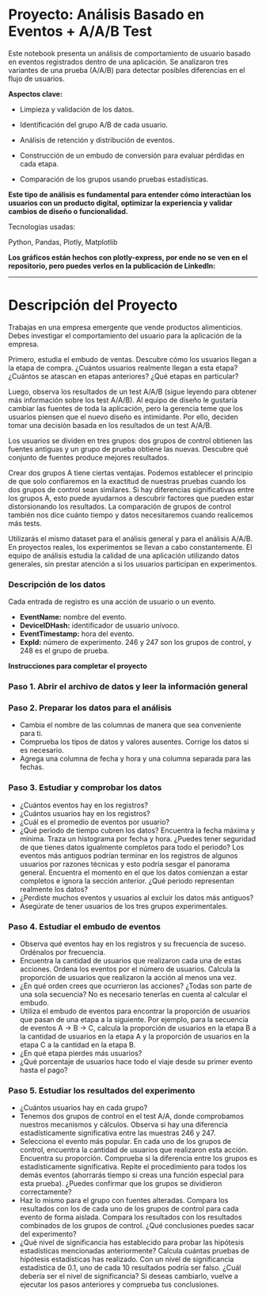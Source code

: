 # Proyecto: Análisis Basado en Eventos + A/A/B Test

Este notebook presenta un análisis de comportamiento de usuario basado en eventos registrados dentro de una aplicación. Se analizaron tres variantes de una prueba (A/A/B) para detectar posibles diferencias en el flujo de usuarios.

**Aspectos clave:**

- Limpieza y validación de los datos.

- Identificación del grupo A/B de cada usuario.

- Análisis de retención y distribución de eventos.

- Construcción de un embudo de conversión para evaluar pérdidas en cada etapa.

- Comparación de los grupos usando pruebas estadísticas.

**Este tipo de análisis es fundamental para entender cómo interactúan los usuarios con un producto digital, optimizar la experiencia y validar cambios de diseño o funcionalidad.**

Tecnologías usadas:

Python, Pandas, Plotly, Matplotlib

**Los gráficos están hechos con plotly-express, por ende no se ven en el repositorio, pero puedes verlos en la publicación de LinkedIn:**

---

# **Descripción del Proyecto**

Trabajas en una empresa emergente que vende productos alimenticios. Debes investigar el comportamiento del usuario para la aplicación de la empresa.

Primero, estudia el embudo de ventas. Descubre cómo los usuarios llegan a la etapa de compra. ¿Cuántos usuarios realmente llegan a esta etapa? ¿Cuántos se atascan en etapas anteriores? ¿Qué etapas en particular?

Luego, observa los resultados de un test A/A/B (sigue leyendo para obtener más información sobre los test A/A/B). Al equipo de diseño le gustaría cambiar las fuentes de toda la aplicación, pero la gerencia teme que los usuarios piensen que el nuevo diseño es intimidante. Por ello, deciden tomar una decisión basada en los resultados de un test A/A/B.

Los usuarios se dividen en tres grupos: dos grupos de control obtienen las fuentes antiguas y un grupo de prueba obtiene las nuevas. Descubre qué conjunto de fuentes produce mejores resultados.

Crear dos grupos A tiene ciertas ventajas. Podemos establecer el principio de que solo confiaremos en la exactitud de nuestras pruebas cuando los dos grupos de control sean similares. Si hay diferencias significativas entre los grupos A, esto puede ayudarnos a descubrir factores que pueden estar distorsionando los resultados. La comparación de grupos de control también nos dice cuánto tiempo y datos necesitaremos cuando realicemos más tests.

Utilizarás el mismo dataset para el análisis general y para el análisis A/A/B. En proyectos reales, los experimentos se llevan a cabo constantemente. El equipo de análisis estudia la calidad de una aplicación utilizando datos generales, sin prestar atención a si los usuarios participan en experimentos.

### **Descripción de los datos**

Cada entrada de registro es una acción de usuario o un evento.

- **EventName:** nombre del evento.
- **DeviceIDHash:** identificador de usuario unívoco.
- **EventTimestamp:** hora del evento.
- **ExpId:** número de experimento. 246 y 247 son los grupos de control, y 248 es el grupo de prueba.

**Instrucciones para completar el proyecto**

### **Paso 1. Abrir el archivo de datos y leer la información general**

### **Paso 2. Preparar los datos para el análisis**

- Cambia el nombre de las columnas de manera que sea conveniente para ti.
- Comprueba los tipos de datos y valores ausentes. Corrige los datos si es necesario.
- Agrega una columna de fecha y hora y una columna separada para las fechas.

### **Paso 3. Estudiar y comprobar los datos**

- ¿Cuántos eventos hay en los registros?
- ¿Cuántos usuarios hay en los registros?
- ¿Cuál es el promedio de eventos por usuario?
- ¿Qué periodo de tiempo cubren los datos? Encuentra la fecha máxima y mínima. Traza un histograma por fecha y hora. ¿Puedes tener seguridad de que tienes datos igualmente completos para todo el periodo? Los eventos más antiguos podrían terminar en los registros de algunos usuarios por razones técnicas y esto podría sesgar el panorama general. Encuentra el momento en el que los datos comienzan a estar completos e ignora la sección anterior. ¿Qué periodo representan realmente los datos?
- ¿Perdiste muchos eventos y usuarios al excluir los datos más antiguos?
- Asegúrate de tener usuarios de los tres grupos experimentales.

### **Paso 4. Estudiar el embudo de eventos**

- Observa qué eventos hay en los registros y su frecuencia de suceso. Ordénalos por frecuencia.
- Encuentra la cantidad de usuarios que realizaron cada una de estas acciones. Ordena los eventos por el número de usuarios. Calcula la proporción de usuarios que realizaron la acción al menos una vez.
- ¿En qué orden crees que ocurrieron las acciones? ¿Todas son parte de una sola secuencia? No es necesario tenerlas en cuenta al calcular el embudo.
- Utiliza el embudo de eventos para encontrar la proporción de usuarios que pasan de una etapa a la siguiente. Por ejemplo, para la secuencia de eventos A → B → C, calcula la proporción de usuarios en la etapa B a la cantidad de usuarios en la etapa A y la proporción de usuarios en la etapa C a la cantidad en la etapa B.
- ¿En qué etapa pierdes más usuarios?
- ¿Qué porcentaje de usuarios hace todo el viaje desde su primer evento hasta el pago?

### **Paso 5. Estudiar los resultados del experimento**

- ¿Cuántos usuarios hay en cada grupo?
- Tenemos dos grupos de control en el test A/A, donde comprobamos nuestros mecanismos y cálculos. Observa si hay una diferencia estadísticamente significativa entre las muestras 246 y 247.
- Selecciona el evento más popular. En cada uno de los grupos de control, encuentra la cantidad de usuarios que realizaron esta acción. Encuentra su proporción. Comprueba si la diferencia entre los grupos es estadísticamente significativa. Repite el procedimiento para todos los demás eventos (ahorrarás tiempo si creas una función especial para esta prueba). ¿Puedes confirmar que los grupos se dividieron correctamente?
- Haz lo mismo para el grupo con fuentes alteradas. Compara los resultados con los de cada uno de los grupos de control para cada evento de forma aislada. Compara los resultados con los resultados combinados de los grupos de control. ¿Qué conclusiones puedes sacar del experimento?
- ¿Qué nivel de significancia has establecido para probar las hipótesis estadísticas mencionadas anteriormente? Calcula cuántas pruebas de hipótesis estadísticas has realizado. Con un nivel de significancia estadística de 0.1, uno de cada 10 resultados podría ser falso. ¿Cuál debería ser el nivel de significancia? Si deseas cambiarlo, vuelve a ejecutar los pasos anteriores y comprueba tus conclusiones.
